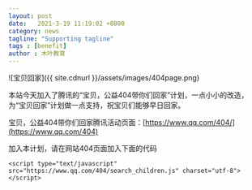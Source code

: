```yaml
---
layout: post
date:   2021-3-19 11:19:02 +0800
category: news
tagline: "Supporting tagline"
tags : [benefit]
author : 木叶教育
---
```






![宝贝回家]({{ site.cdnurl }}/assets/images/404page.png)

本站今天加入了腾讯的“宝贝，公益404带你们回家”计划，一点小小的改造，为“宝贝回家”计划做一点支持，祝宝贝们能够早日回家。

宝贝，公益404带你们回家腾讯活动页面：[https://www.qq.com/404/](https://www.qq.com/404)

加入本计划，请在网站404页面加入下面的代码

	<script type="text/javascript" src="https://www.qq.com/404/search_children.js" charset="utf-8"></script>
